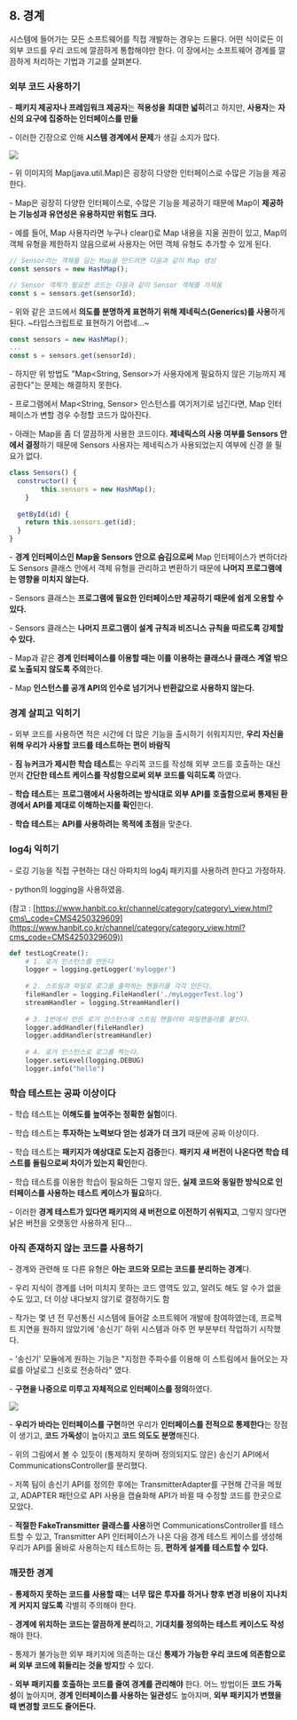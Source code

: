 ## 8. 경계
시스템에 들어가는 모든 소프트웨어를 직접 개발하는 경우는 드물다.
어떤 식이로든 이 외부 코드를 우리 코드에 깔끔하게 통합해야만 한다.
이 장에서는 소프트웨어 경계를 깔끔하게 처리하는 기법과 기교를 살펴본다.

### **외부 코드 사용하기**

\- **패키지 제공자나 프레임워크 제공자**는 **적용성을 최대한 넓히**려고 하지만, **사용자**는 **자신의 요구에 집중하는 인터페이스를 만듦**

\- 이러한 긴장으로 인해 **시스템 경계에서 문제**가 생길 소지가 많다.

![](https://img1.daumcdn.net/thumb/R1280x0/?scode=mtistory2&fname=https%3A%2F%2Fblog.kakaocdn.net%2Fdn%2FcuTbJi%2FbtrUvWb9ChS%2Fj6LKANGtDVkTcaRrxtaqA0%2Fimg.png)

\- 위 이미지의 Map(java.util.Map)은 굉장히 다양한 인터페이스로 수많은 기능을 제공한다.

\- Map은 굉장히 다양한 인터페이스로, 수많은 기능을 제공하기 때문에 Map이 **제공하는 기능성과 유연성은 유용하지만 위험도 크다.**

\- 예를 들어, Map 사용자라면 누구나 clear()로 Map 내용을 지울 권한이 있고, Map의 객체 유형을 제한하지 않음으로써 사용자는 어떤 객체 유형도 추가할 수 있게 된다.

```js
// Sensor라는 객체를 담는 Map을 만드려면 다음과 같이 Map 생성
const sensors = new HashMap();

// Sensor 객체가 필요한 코드는 다음과 같이 Sensor 객체를 가져옴
const s = sensors.get(sensorId);
```

\- 위와 같은 코드에서 **의도를 분명하게 표현하기 위해 제네릭스(Generics)를 사용**하게 된다. ~타입스크립트로 표현하기 어렵네...~

```js
const sensors = new HashMap();
...
const s = sensors.get(sensorId);
```

\- 하지만 위 방법도 "Map<String, Sensor>가 사용자에게 필요하지 않은 기능까지 제공한다"는 문제는 해결하지 못한다.

\- 프로그램에서 Map<String, Sensor> 인스턴스를 여기저기로 넘긴다면, Map 인터페이스가 변할 경우 수정할 코드가 많아진다.

\- 아래는 Map을 좀 더 깔끔하게 사용한 코드이다. **제네릭스의 사용 여부를 Sensors 안에서 결정**하기 때문에 Sensors 사용자는 제네릭스가 사용되었는지 여부에 신경 쓸 필요가 없다.

```js
class Sensors() {
  constructor() {	
		this.sensors = new HashMap();
	}
  
  getById(id) {
    return this.sensors.get(id);
  }
}
```

\- **경계 인터페이스인 Map을 Sensors 안으로 숨김으로써** Map 인터페이스가 변하더라도 Sensors 클래스 안에서 객체 유형을 관리하고 변환하기 때문에 **나머지 프로그램에는 영향을 미치지 않는다.**

\- Sensors 클래스는 **프로그램에 필요한 인터페이스만 제공하기 때문에 쉽게 오용할 수 있다.**

\- Sensors 클래스는 **나머지 프로그램이 설계 규칙과 비즈니스 규칙을 따르도록 강제할 수 있다.**

\- Map과 같은 **경계 인터페이스를 이용할 때는 이를 이용하는 클래스나 클래스 계열 밖으로 노출되지 않도록 주의**한다.

\- Map **인스턴스를 공개 API의 인수로 넘기거나 반환값으로 사용하지 않는다.**

### **경계 살피고 익히기**

\- 외부 코드를 사용하면 적은 시간에 더 많은 기능을 출시하기 쉬워지지만, **우리 자신을 위해 우리가 사용할 코드를 테스트하는 편이 바람직**

\- **짐 뉴커크가 제시한 학습 테스트**는 우리쪽 코드를 작성해 외부 코드를 호출하는 대신 먼저 **간단한 테스트 케이스를 작성함으로써 외부 코드를 익히도록** 하였다.

\- **학습 테스트**는 **프로그램에서 사용하려는 방식대로 외부 API를 호출함으로써 통제된 환경에서 API를 제대로 이해하는지를 확인**한다.

\- **학습 테스트**는 **API를 사용하려는 목적에 초점**을 맞춘다.

### **log4j 익히기**

\- 로깅 기능을 직접 구현하는 대신 아파치의 log4j 패키지를 사용하려 한다고 가정하자.

\- python의 logging을 사용하였음.

(참고 : [https://www.hanbit.co.kr/channel/category/category\_view.html?cms\_code=CMS4250329609](https://www.hanbit.co.kr/channel/category/category_view.html?cms_code=CMS4250329609))

```python
def testLogCreate():
    # 1. 로거 인스턴스를 만든다
    logger = logging.getLogger('mylogger')
 
    # 2. 스트림과 파일로 로그를 출력하는 핸들러를 각각 만든다.
    fileHandler = logging.FileHandler('./myLoggerTest.log')
    streamHandler = logging.StreamHandler()
 
    # 3. 1번에서 만든 로거 인스턴스에 스트림 핸들러와 파일핸들러를 붙인다.
    logger.addHandler(fileHandler)
    logger.addHandler(streamHandler)
    
    # 4. 로거 인스턴스로 로그를 찍는다.
    logger.setLevel(logging.DEBUG)
    logger.info("hello")
```

### **학습 테스트는 공짜 이상이다**

\- 학습 테스트는 **이해도를 높여주는 정확한 실험**이다.

\- 학습 테스트는 **투자하는 노력보다 얻는 성과가 더 크기** 때문에 공짜 이상이다.

\- 학습 테스트는 **패키지가 예상대로 도는지 검증**한다. **패키지 새 버전이 나온다면 학습 테스트를 돌림으로써 차이가 있는지 확인**한다.

\- 학습 테스트를 이용한 학습이 필요하든 그렇지 않든, **실제 코드와 동일한 방식으로 인터페이스를 사용하는 테스트 케이스가 필요**하다.

\- 이러한 **경계 테스트가 있다면 패키지의 새 버전으로 이전하기 쉬워지고**, 그렇지 않다면 낡은 버전을 오랫동안 사용하게 된다...

### **아직 존재하지 않는 코드를 사용하기**

\- 경계와 관련해 또 다른 유형은 **아는 코드와 모르는 코드를 분리하는 경계**다.

\- 우리 지식이 경계를 너머 미치지 못하는 코드 영역도 있고, 알려도 해도 알 수가 없을 수도 있고, 더 이상 내다보지 않기로 결정하기도 함

\- 작가는 몇 년 전 무선통신 시스템에 들어갈 소프트웨어 개발에 참여하였는데, 프로젝트 지연을 원하지 않았기에 '송신기' 하위 시스템과 아주 먼 부분부터 작업하기 시작했다.

\- '송신기' 모듈에게 원하는 기능은 "지정한 주파수를 이용해 이 스트림에서 들어오는 자료를 아날로그 신호로 전송하라" 였다.

\- **구현을 나중으로 미루고 자체적으로 인터페이스를 정의**하였다.

![](https://img1.daumcdn.net/thumb/R1280x0/?scode=mtistory2&fname=https%3A%2F%2Fblog.kakaocdn.net%2Fdn%2FbRt1PW%2FbtrUuIyvO74%2Fo6yxYETsLwPhONtHIGGxL1%2Fimg.png)

\- **우리가 바라는 인터페이스를 구현**하면 우리가 **인터페이스를 전적으로 통제한다**는 장점이 생기고, **코드 가독성**이 높아지고 **코드 의도도 분명**해진다.

\- 위의 그림에서 볼 수 있듯이 (통제하지 못하며 정의되지도 않은) 송신기 API에서 CommunicationsController를 분리했다.

\- 저쪽 팀이 송신기 API를 정의한 후에는 TransmitterAdapter를 구현해 간극을 메웠고, ADAPTER 패턴으로 API 사용을 캡슐화해 API가 바뀔 때 수정할 코드를 한곳으로 모았다.

\- **적절한 FakeTransmitter 클래스를 사용**하면 CommunicationsController를 테스트할 수 있고, Transmitter API 인터페이스가 나온 다음 경계 테스트 케이스를 생성해 우리가 API를 올바로 사용하는지 테스트하는 등, **편하게 설계를 테스트할 수 있다.**

### **깨끗한 경계**

\- **통제하지 못하는 코드를 사용할 때**는 **너무 많은 투자를 하거나 향후 변경 비용이 지나치게 커지지 않도록** 각별히 주의해야 한다.

\- **경계에 위치하는 코드는 깔끔하게 분리**하고, **기대치를 정의하는 테스트 케이스도 작성**해야 한다.

\- 통제가 불가능한 외부 패키지에 의존하는 대신 **통제가 가능한 우리 코드에 의존함으로써 외부 코드에 휘둘리는 것을 방지**할 수 있다.

\- **외부 패키지를 호출하는 코드를 줄여 경계를 관리해야** 한다. 어느 방법이든 **코드 가독성**이 높아지며, **경계 인터페이스를 사용하는 일관성**도 높아지며, **외부 패키지가 변했을 때 변경할 코드도 줄어든다.**
